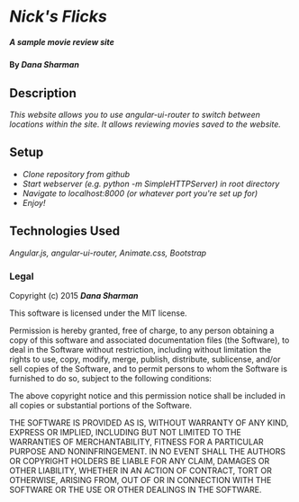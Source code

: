 # _Nick's Flicks_

##### _A sample movie review site_

#### By _**Dana Sharman**_

## Description

_This website allows you to use angular-ui-router to switch between locations within the site. It allows reviewing movies saved to the website._

## Setup

* _Clone repository from github_
* _Start webserver (e.g. python -m SimpleHTTPServer) in root directory_
* _Navigate to localhost:8000 (or whatever port you're set up for)_
* _Enjoy!_

## Technologies Used

_Angular.js, angular-ui-router, Animate.css, Bootstrap_

### Legal

Copyright (c) 2015 **_Dana Sharman_**

This software is licensed under the MIT license.

Permission is hereby granted, free of charge, to any person obtaining a copy
of this software and associated documentation files (the Software), to deal
in the Software without restriction, including without limitation the rights
to use, copy, modify, merge, publish, distribute, sublicense, and/or sell
copies of the Software, and to permit persons to whom the Software is
furnished to do so, subject to the following conditions:

The above copyright notice and this permission notice shall be included in
all copies or substantial portions of the Software.

THE SOFTWARE IS PROVIDED AS IS, WITHOUT WARRANTY OF ANY KIND, EXPRESS OR
IMPLIED, INCLUDING BUT NOT LIMITED TO THE WARRANTIES OF MERCHANTABILITY,
FITNESS FOR A PARTICULAR PURPOSE AND NONINFRINGEMENT. IN NO EVENT SHALL THE
AUTHORS OR COPYRIGHT HOLDERS BE LIABLE FOR ANY CLAIM, DAMAGES OR OTHER
LIABILITY, WHETHER IN AN ACTION OF CONTRACT, TORT OR OTHERWISE, ARISING FROM,
OUT OF OR IN CONNECTION WITH THE SOFTWARE OR THE USE OR OTHER DEALINGS IN
THE SOFTWARE.
